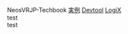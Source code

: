 NeosVRJP-Techbook  [実例](shi-li/untitled.md)  [Devtool](chtoriaru/devtool.md) [LogiX](chtoriaru/logix.md)  
test  
test
